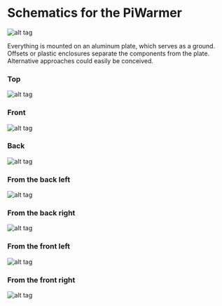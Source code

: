 # Schematics for the PiWarmer

![alt tag](https://github.com/jimrybarski/piwarmer/blob/master/schematics/wiring.png)

Everything is mounted on an aluminum plate, which serves as a ground. Offsets or plastic enclosures separate the
components from the plate. Alternative approaches could easily be conceived.

### Top
![alt tag](https://github.com/jimrybarski/piwarmer/blob/master/schematics/top.png)
### Front
![alt tag](https://github.com/jimrybarski/piwarmer/blob/master/schematics/front.png)
### Back
![alt tag](https://github.com/jimrybarski/piwarmer/blob/master/schematics/back.jpg)
### From the back left
![alt tag](https://github.com/jimrybarski/piwarmer/blob/master/schematics/from_back_left.png)
### From the back right
![alt tag](https://github.com/jimrybarski/piwarmer/blob/master/schematics/from_back_right.png)
### From the front left
![alt tag](https://github.com/jimrybarski/piwarmer/blob/master/schematics/from_front_left.png)
### From the front right
![alt tag](https://github.com/jimrybarski/piwarmer/blob/master/schematics/from_front_right.png)